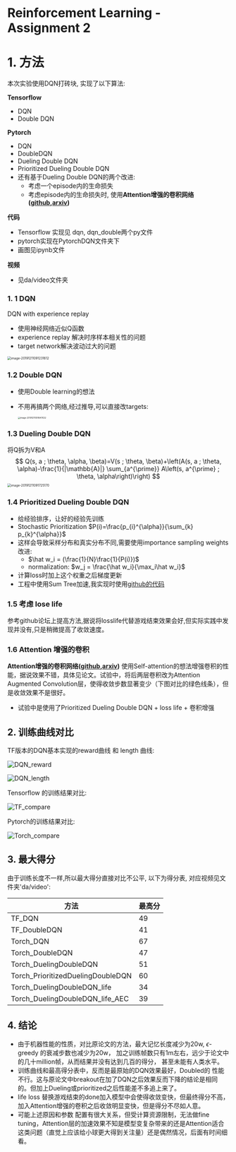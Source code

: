 # Reinforcement Learning - Assignment 2

# 1. 方法

本次实验使用DQN打砖块, 实现了以下算法:

**Tensorflow**

* DQN
* Double DQN

**Pytorch**

* DQN
* DoubleDQN
* Dueling Double DQN
* Prioritized Dueling Double DQN
* 还有基于Dueling Double DQN的两个改进:
  * 考虑一个episode内的生命损失
  * 考虑episode内的生命损失时, 使用**Attention增强的卷积网络([github](https://github.com/leaderj1001/Attention-Augmented-Conv2d),[arxiv](https://arxiv.org/abs/1904.09925))**

**代码**

* Tensorflow 实现见 dqn, dqn_double两个py文件
* pytorch实现在PytorchDQN文件夹下
* 画图见ipynb文件

**视频**

* 见da/video文件夹

### 1. 1 DQN

DQN with experience replay

* 使用神经网络近似Q函数
* experience replay 解决时序样本相关性的问题
* target network解决波动过大的问题

<img src="Readme.assets/image-20191211091231612.png" alt="image-20191211091231612" style="zoom:50%;" />



### 1.2 Double DQN

* 使用Double learning的想法

* 不用再搞两个网络,经过推导,可以直接改targets:

  <img src="Readme.assets/image-20191211091647632.png" alt="image-20191211091647632" style="zoom: 33%;" />

### 1.3 Dueling Double DQN

将Q拆为V和A
$$
Q(s, a ; \theta, \alpha, \beta)=V(s ; \theta, \beta)+\left(A(s, a ; \theta, \alpha)-\frac{1}{|\mathbb{A}|} \sum_{a^{\prime}} A\left(s, a^{\prime} ; \theta, \alpha\right)\right)
$$
<img src="Readme.assets/image-20191211091725170.png" alt="image-20191211091725170" style="zoom:50%;" />

### 1.4 Prioritized Dueling Double DQN

* 给经验排序，让好的经验先训练
* Stochastic Prioritization $P(i)=\frac{p_{i}^{\alpha}}{\sum_{k} p_{k}^{\alpha}}$
* 这样会导致采样分布和真实分布不同,需要使用importance sampling weights改进:
  * $\hat w_i = (\frac{1}{N}\frac{1}{P(i)})$
  * normalization: $w_j = \frac{\hat w_i}{\max_i\hat w_i}$
* 计算loss时加上这个权重之后梯度更新
* 工程中使用Sum Tree加速,我实现时使用[github的代码](https://github.com/rlcode/per)

### 1.5 考虑 lose life 

参考github论坛上提高方法,据说将losslife代替游戏结束效果会好,但实际实践中发现并没有,只是稍微提高了收敛速度。

### 1.6 Attention 增强的卷积

**Attention增强的卷积网络([github](https://github.com/leaderj1001/Attention-Augmented-Conv2d),[arxiv](https://arxiv.org/abs/1904.09925))** 使用Self-attention的想法增强卷积的性能，据说效果不错，具体见论文。试验中，将后两层卷积改为Attention Augmented Convolution层，使得收敛步数显著变少（下图对比的绿色线条），但是收敛效果不是很好。

* 试验中是使用了Prioritized Dueling Double DQN + loss life + 卷积增强

## 2. 训练曲线对比

TF版本的DQN基本实现的reward曲线 和 length 曲线:

![DQN_reward](Readme.assets/DQN_reward.png)

![DQN_length](Readme.assets/DQN_length.png)

Tensorflow 的训练结果对比:

![TF_compare](Readme.assets/TF_compare.png)

Pytorch的训练结果对比:

![Torch_compare](Readme.assets/Torch_compare.png)

## 3. 最大得分

由于训练长度不一样,所以最大得分直接对比不公平, 以下为得分表, 对应视频见文件夹'da/video':

| 方法                              | 最高分 |
| --------------------------------- | ------ |
| TF_DQN                            | 49     |
| TF_DoubleDQN                      | 41     |
| Torch_DQN                         | 67     |
| Torch_DoubleDQN                   | 47     |
| Torch_DuelingDoubleDQN            | 51     |
| Torch_PrioritizedDuelingDoubleDQN | 60     |
| Torch_DuelingDoubleDQN_life       | 34     |
| Torch_DuelingDoubleDQN_life_AEC   | 39     |

## 4. 结论

* 由于机器性能的性质，对比原论文的方法，最大记忆长度减少为20w, $\epsilon$-greedy 的衰减步数也减少为20w， 加之训练帧数只有1m左右，远少于论文中的几十million帧，从而结果并没有达到几百的得分， 甚至未能有人类水平。
* 训练曲线和最高得分表中，反而是最原始的DQN效果最好，Doubled的 性能不行。这与原论文中breakout在加了DQN之后效果反而下降的结论是相同的。但加上Dueling或prioritized之后性能差不多追上来了。
* life loss 替换游戏结束的done加入模型中会使得收敛变快，但最终得分不高，加入Attention增强的卷积之后收敛明显变快，但是得分不尽如人意。
* 可能上述原因和参数 配置有很大关系，但受计算资源限制，无法做fine tuning，Attention层的加速效果不知是模型变复杂带来的还是Attention适合这类问题（直觉上应该给小球更大得到关注量）还是偶然情况，后面有时间细看。

